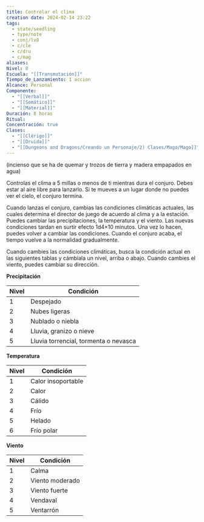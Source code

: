 ```yaml
---
title: Controlar el clima
creation date: 2024-02-14 23:22
tags:
  - state/seedling
  - type/note
  - conj/lv8
  - c/cle
  - c/dru
  - c/mag
aliases: 
Nivel: 8
Escuela: "[[Transmutación]]"
Tiempo_de_Lanzamiento: 1 accion
Alcance: Personal
Componente:
  - "[[Verbal]]"
  - "[[Somático]]"
  - "[[Material]]"
Duración: 8 horas
Ritual: 
Concentración: true
Clases:
  - "[[Clérigo]]"
  - "[[Druida]]"
  - "[[Dungeons and Dragons/Creando un Personaje/2) Clases/Mago/Mago]]"
---
```

(incienso que se ha de quemar y trozos de tierra y madera empapados en agua)


Controlas el clima a 5 millas o menos de ti mientras dura el conjuro. Debes estar al aire libre para lanzarlo. Si te mueves a un lugar donde no puedes ver el cielo, el conjuro termina.

Cuando lanzas el conjuro, cambias las condiciones climáticas actuales, las cuales determina el director de juego de acuerdo al clima y a la estación. Puedes cambiar las precipitaciones, la temperatura y el viento. Las nuevas condiciones tardan en surtir efecto 1d4×10 minutos. Una vez lo hacen, puedes volver a cambiar las condiciones. Cuando el conjuro acaba, el tiempo vuelve a la normalidad gradualmente.

Cuando cambies las condiciones climáticas, busca la condición actual en las siguientes tablas y cámbiala un nivel, arriba o abajo. Cuando cambies el viento, puedes cambiar su dirección.

**Precipitación**

|Nivel|Condición|
|---|---|
|1|Despejado|
|2|Nubes ligeras|
|3|Nublado o niebla|
|4|Lluvia, granizo o nieve|
|5|Lluvia torrencial, tormenta o nevasca|

**Temperatura**

|Nivel|Condición|
|---|---|
|1|Calor insoportable|
|2|Calor|
|3|Cálido|
|4|Frío|
|5|Helado|
|6|Frío polar|

**Viento**

|Nivel|Condición|
|---|---|
|1|Calma|
|2|Viento moderado|
|3|Viento fuerte|
|4|Vendaval|
|5|Ventarrón|